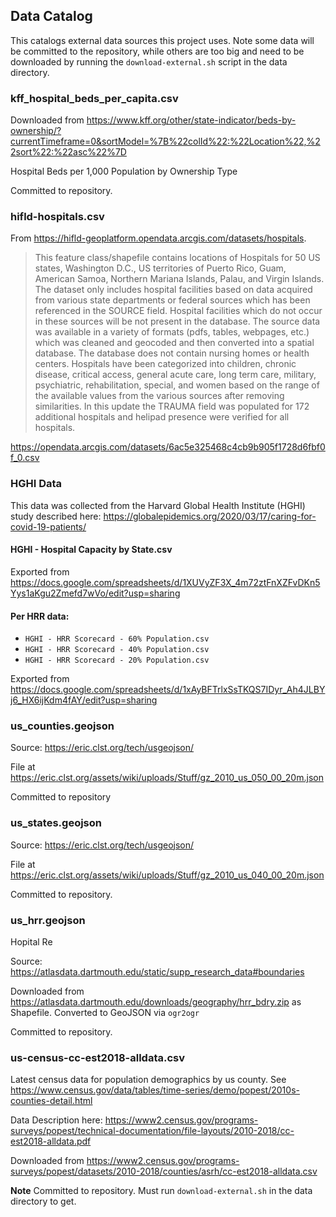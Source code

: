 ## Data Catalog

This catalogs external data sources this project uses. Note some data will be committed to the repository, while
others are too big and need to be downloaded by running the `download-external.sh` script in the data directory.

### kff_hospital_beds_per_capita.csv

Downloaded from https://www.kff.org/other/state-indicator/beds-by-ownership/?currentTimeframe=0&sortModel=%7B%22colId%22:%22Location%22,%22sort%22:%22asc%22%7D

Hospital Beds per 1,000 Population by Ownership Type

Committed to repository.

### hifld-hospitals.csv

From https://hifld-geoplatform.opendata.arcgis.com/datasets/hospitals.

> This feature class/shapefile contains locations of Hospitals for 50 US states, Washington D.C., US territories of Puerto Rico, Guam, American Samoa, Northern Mariana Islands, Palau, and Virgin Islands. The dataset only includes hospital facilities based on data acquired from various state departments or federal sources which has been referenced in the SOURCE field. Hospital facilities which do not occur in these sources will be not present in the database. The source data was available in a variety of formats (pdfs, tables, webpages, etc.) which was cleaned and geocoded and then converted into a spatial database. The database does not contain nursing homes or health centers. Hospitals have been categorized into children, chronic disease, critical access, general acute care, long term care, military, psychiatric, rehabilitation, special, and women based on the range of the available values from the various sources after removing similarities. In this update the TRAUMA field was populated for 172 additional hospitals and helipad presence were verified for all hospitals.

https://opendata.arcgis.com/datasets/6ac5e325468c4cb9b905f1728d6fbf0f_0.csv

### HGHI Data

This data was collected from the Harvard Global Health Institute (HGHI) study described here: https://globalepidemics.org/2020/03/17/caring-for-covid-19-patients/

#### HGHI - Hospital Capacity by State.csv

Exported from https://docs.google.com/spreadsheets/d/1XUVyZF3X_4m72ztFnXZFvDKn5Yys1aKgu2Zmefd7wVo/edit?usp=sharing

#### Per HRR data:
- `HGHI - HRR Scorecard - 60% Population.csv`
- `HGHI - HRR Scorecard - 40% Population.csv`
- `HGHI - HRR Scorecard - 20% Population.csv`

Exported from https://docs.google.com/spreadsheets/d/1xAyBFTrlxSsTKQS7IDyr_Ah4JLBYj6_HX6ijKdm4fAY/edit?usp=sharing

### us_counties.geojson

Source: https://eric.clst.org/tech/usgeojson/

File at https://eric.clst.org/assets/wiki/uploads/Stuff/gz_2010_us_050_00_20m.json

Committed to repository

### us_states.geojson

Source: https://eric.clst.org/tech/usgeojson/

File at https://eric.clst.org/assets/wiki/uploads/Stuff/gz_2010_us_040_00_20m.json

Committed to repository.

### us_hrr.geojson

Hopital Re

Source: https://atlasdata.dartmouth.edu/static/supp_research_data#boundaries

Downloaded from https://atlasdata.dartmouth.edu/downloads/geography/hrr_bdry.zip as Shapefile.
Converted to GeoJSON via `ogr2ogr`

Committed to repository.

### us-census-cc-est2018-alldata.csv

Latest census data for population demographics by us county. See https://www.census.gov/data/tables/time-series/demo/popest/2010s-counties-detail.html

Data Description here: https://www2.census.gov/programs-surveys/popest/technical-documentation/file-layouts/2010-2018/cc-est2018-alldata.pdf

Downloaded from https://www2.census.gov/programs-surveys/popest/datasets/2010-2018/counties/asrh/cc-est2018-alldata.csv

**Note** Committed to repository. Must run `download-external.sh` in the data directory to get.
